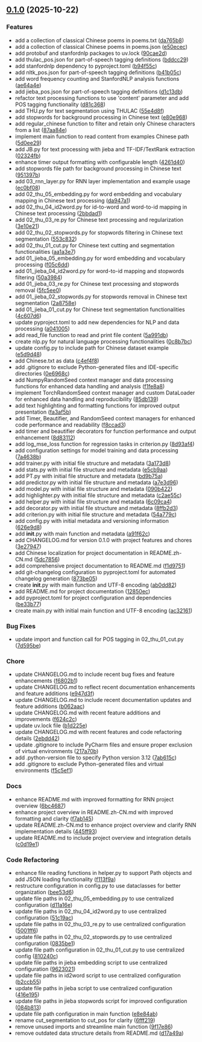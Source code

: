 <!-- insertion marker -->
<a name="0.1.0"></a>

## [0.1.0](https://github.com///compare/f5c5ef1cfc0c6bb2c2ca278dd7190efd9ee7c602...0.1.0) (2025-10-22)

### Features

- add a collection of classical Chinese poems in poems.txt ([da765b8](https://github.com///commit/da765b86bffb991c625a9d34ff0ae400923a107f))
- add a collection of classical Chinese poems in poems.json ([e50ecec](https://github.com///commit/e50ecec0843d5e72ec21d976a89bec98691a3e30))
- add protobuf and stanfordnlp packages to uv.lock ([90cae2d](https://github.com///commit/90cae2d357c28a466436b7b54c9a22dac36b2275))
- add thulac_pos.json for part-of-speech tagging definitions ([bddcc29](https://github.com///commit/bddcc294a8e9db9acef67556c24735f86140e44e))
- add stanfordnlp dependency to pyproject.toml ([b94f55c](https://github.com///commit/b94f55c3c0f5b1e50f95eedf9276710b8d803f79))
- add nltk_pos.json for part-of-speech tagging definitions ([b41b05c](https://github.com///commit/b41b05c33181459dfe559b1e2f995751ccd119b6))
- add word frequency counting and StanfordNLP analysis functions ([ae64a4e](https://github.com///commit/ae64a4ec3c661e76842d570cd02207e7b1af199d))
- add jieba_pos.json for part-of-speech tagging definitions ([d1c13db](https://github.com///commit/d1c13db5ea23f313241c1f124682d0b61e5d5471))
- refactor text processing functions to use 'content' parameter and add POS tagging functionality ([d81c368](https://github.com///commit/d81c3687b862b087948b8afb28caea7a8c3de9d3))
- add THU.py for text segmentation using THULAC ([55e4d8f](https://github.com///commit/55e4d8ff7c32fb91f53133c9f72ebcf1960327d8))
- add stopwords for background processing in Chinese text ([e80e968](https://github.com///commit/e80e968c09a8bdb1ee9bccce4950336e0d19d320))
- add regular_chinese function to filter and retain only Chinese characters from a list ([87aa84e](https://github.com///commit/87aa84e0914fb7db9d1c42beacd1710678d58402))
- implement main function to read content from examples Chinese path ([5d0ee29](https://github.com///commit/5d0ee29ca9c9ba1206370f05793d2ed36a3b2083))
- add JB.py for text processing with jieba and TF-IDF/TextRank extraction ([02324fb](https://github.com///commit/02324fb5fb8b17e155782917cbe86eedc29a2108))
- enhance timer output formatting with configurable length ([4261d40](https://github.com///commit/4261d409bc0b25005a5dee8a8853f8710060f5eb))
- add stopwords file path for background processing in Chinese text ([951397b](https://github.com///commit/951397b183bda7072150e289845d4f9570d014eb))
- add 03_rnn_layer.py for RNN layer implementation and example usage ([ec0bf08](https://github.com///commit/ec0bf087ed46e0aa73f3eb359c4f07b0479cee52))
- add 02_thu_05_embedding.py for word embedding and vocabulary mapping in Chinese text processing ([da947a1](https://github.com///commit/da947a1ae30b6d470abdf0bd6993f664a0085c3f))
- add 02_thu_04_id2word.py for id-to-word and word-to-id mapping in Chinese text processing ([2bbdad1](https://github.com///commit/2bbdad19e6b5882dd29f5c1ec20d72cf4b81a429))
- add 02_thu_03_re.py for Chinese text processing and regularization ([3e10e21](https://github.com///commit/3e10e21af7900ceb8c2263edc6a0668553fa384d))
- add 02_thu_02_stopwords.py for stopwords filtering in Chinese text segmentation ([553c832](https://github.com///commit/553c8329a42b77a40f081f7438f3afa6a1750874))
- add 02_thu_01_cut.py for Chinese text cutting and segmentation functionalities ([aa1a3e7](https://github.com///commit/aa1a3e765a8b4ca2ffe7723d43eaea76f9716547))
- add 01_jieba_05_embedding.py for word embedding and vocabulary processing ([f05c6dd](https://github.com///commit/f05c6ddcec9f6cb74c170d3ec14663e4cf793e77))
- add 01_jieba_04_id2word.py for word-to-id mapping and stopwords filtering ([50a3984](https://github.com///commit/50a3984aa4299008898cdb593c9e20276e7d5f1f))
- add 01_jieba_03_re.py for Chinese text processing and stopwords removal ([5fc5ee0](https://github.com///commit/5fc5ee01421964760ef98d43db9db53d118b829f))
- add 01_jieba_02_stopwords.py for stopwords removal in Chinese text segmentation ([2a8758e](https://github.com///commit/2a8758e19327f178038d0e37f62225dee02f39db))
- add 01_jieba_01_cut.py for Chinese text segmentation functionalities ([4c607d6](https://github.com///commit/4c607d603bbc9d5101652eb009079849a5f0068d))
- update pyproject.toml to add new dependencies for NLP and data processing ([a041005](https://github.com///commit/a041005e76dffdb24fda55baf4c782485fe6fade))
- add read_file function to read and print file content ([5a991db](https://github.com///commit/5a991db3d3a748dc817aee4e42f873752990004c))
- create nlp.py for natural language processing functionalities ([0c8b7bc](https://github.com///commit/0c8b7bcc60c71fcecfb76f5af5abc8219cf30e42))
- update config.py to include path for Chinese dataset example ([e5d9d48](https://github.com///commit/e5d9d48ecd71b45e80e33718fe2263f4b8adb3d0))
- add Chinese.txt as data ([c4ef4f8](https://github.com///commit/c4ef4f86658a7b69ee3ab5634a39c96f4b9eb8d7))
- add .gitignore to exclude Python-generated files and IDE-specific directories ([0e6968c](https://github.com///commit/0e6968c2bc50b01ce5d5993431142eb7dfc14772))
- add NumpyRandomSeed context manager and data processing functions for enhanced data handling and analysis ([f1fe8a8](https://github.com///commit/f1fe8a89249a3bb253c33ba81bfe892a9a54babe))
- implement TorchRandomSeed context manager and custom DataLoader for enhanced data handling and reproducibility ([85db139](https://github.com///commit/85db1395c8b5a97778a00897dcc76a5b5d930f5a))
- add text highlighting and formatting functions for improved output presentation ([fa3af5b](https://github.com///commit/fa3af5bed9c43e2c6ec922f8bc777f4ed8bab152))
- add Timer, Beautifier, and RandomSeed context managers for enhanced code performance and readability ([f8ccad3](https://github.com///commit/f8ccad365f5356f4e6be7ed1bd78de393e91daf4))
- add timer and beautifier decorators for function performance and output enhancement ([8d83112](https://github.com///commit/8d831123a1a56dab8d8ed3e580599d113f004f24))
- add log_mse_loss function for regression tasks in criterion.py ([8d93af4](https://github.com///commit/8d93af4fccbe083738208fc0cdd67d9203567923))
- add configuration settings for model training and data processing ([7a4638b](https://github.com///commit/7a4638bc35561e094d6388ca0fc7c8dfaa3d7904))
- add trainer.py with initial file structure and metadata ([3a173d8](https://github.com///commit/3a173d8478d0cda316718fc5b2be1c5ddaea3e79))
- add stats.py with initial file structure and metadata ([e5cb9aa](https://github.com///commit/e5cb9aa4b0c2f446333cac7b70911caa345fb972))
- add PT.py with initial file structure and metadata ([bd9b75a](https://github.com///commit/bd9b75a7f103f3f00a77ca4e701ccf350f3bfd2b))
- add predictor.py with initial file structure and metadata ([a7e3d96](https://github.com///commit/a7e3d960f0b8d62e3d4f6003584bfd14be2becc3))
- add model.py with initial file structure and metadata ([090b422](https://github.com///commit/090b422750957ed1c41cb5e5875276169a20f872))
- add highlighter.py with initial file structure and metadata ([c2ae55c](https://github.com///commit/c2ae55c83c6d9e1b016ccdc0eb0b87e0dd9c4391))
- add helper.py with initial file structure and metadata ([6c09ca4](https://github.com///commit/6c09ca432c6b33756e9f640e35c323cd934917bf))
- add decorator.py with initial file structure and metadata ([8ffb2d3](https://github.com///commit/8ffb2d336221197455b6970fbbdb54e2d74cfa3c))
- add criterion.py with initial file structure and metadata ([54a779c](https://github.com///commit/54a779c1073f9d0ebb7b12ca9b2d6a646ca43053))
- add config.py with initial metadata and versioning information ([626e9d8](https://github.com///commit/626e9d851c8413ed9edea503e62309b3e709e619))
- add __init__.py with main function and metadata ([a91f62c](https://github.com///commit/a91f62c08150c33121bd22af2459da1f27b8b580))
- add CHANGELOG.md for version 0.1.0 with project features and chores ([3e27947](https://github.com///commit/3e27947c5fa5502fabd3363ed96281384d185b5c))
- add Chinese localization for project documentation in README.zh-CN.md ([5dc7856](https://github.com///commit/5dc7856b2cfb0cfa5de605a0d4e2dc47261bfd51))
- add comprehensive project documentation to README.md ([f1d9751](https://github.com///commit/f1d975155955be5bead4a07a9b32d77fa907d9a2))
- add git-changelog configuration to pyproject.toml for automated changelog generation ([873be05](https://github.com///commit/873be05669e7637baae645030b98b6aa49c48119))
- create __init__.py with main function and UTF-8 encoding ([ab0dd82](https://github.com///commit/ab0dd82b30a0d2d7ac0189363bca5e9e6fbe3ed7))
- add README.md for project documentation ([12850ec](https://github.com///commit/12850ec797aa33d407bb139391e97d02bd2dfa3a))
- add pyproject.toml for project configuration and dependencies ([be33b77](https://github.com///commit/be33b7718224645e05e60aba409a64fe915f6597))
- create main.py with initial main function and UTF-8 encoding ([ac32161](https://github.com///commit/ac321610227635750a4584e28e5c3629fe8aae99))

### Bug Fixes

- update import and function call for POS tagging in 02_thu_01_cut.py ([7d595be](https://github.com///commit/7d595beb2a44de2548001cf07813f088c6cd8f70))

### Chore

- update CHANGELOG.md to include recent bug fixes and feature enhancements ([f6802b1](https://github.com///commit/f6802b1d99c6d48617a76ad35a1a97c0175c0c1b))
- update CHANGELOG.md to reflect recent documentation enhancements and feature additions ([e947d3f](https://github.com///commit/e947d3f413c745e7f03ebd6c777cb1585b18fef1))
- update CHANGELOG.md to include recent documentation updates and feature additions ([b062aac](https://github.com///commit/b062aac3c033638102c7329216e189eaf5e4d8a9))
- update CHANGELOG.md with recent feature additions and improvements ([f624c2c](https://github.com///commit/f624c2c44f3366bbd05e54bcf39e94e392d4fc40))
- update uv.lock file ([b1d225e](https://github.com///commit/b1d225eda7e650cf7d5e7057db2360243371fb7b))
- update CHANGELOG.md with recent features and code refactoring details ([2ebdd42](https://github.com///commit/2ebdd426a989996ad74306654a0774d18336fa3e))
- update .gitignore to include PyCharm files and ensure proper exclusion of virtual environments ([217a70b](https://github.com///commit/217a70b655dd46a246717f0b177e9d0749de57c9))
- add .python-version file to specify Python version 3.12 ([7ab615c](https://github.com///commit/7ab615c9ae966dbfa95c0e8d291a6fe3c495fa53))
- add .gitignore to exclude Python-generated files and virtual environments ([f5c5ef1](https://github.com///commit/f5c5ef1cfc0c6bb2c2ca278dd7190efd9ee7c602))

### Docs

- enhance README.md with improved formatting for RNN project overview ([6bc4687](https://github.com///commit/6bc468774d8cadc10f4b0fe70b0a85b533b49538))
- enhance project overview in README.zh-CN.md with improved formatting and clarity ([f7ab145](https://github.com///commit/f7ab145400161b6822b72e4cca322e9c7f963055))
- update README.zh-CN.md to enhance project overview and clarify RNN implementation details ([445ff93](https://github.com///commit/445ff93b892e4f191cdb1e8aec6e5c41caba511c))
- update README.md to include project overview and integration details ([c0d19e1](https://github.com///commit/c0d19e1350a99346a6d440965c095f52ea0014b3))

### Code Refactoring

- enhance file reading functions in helper.py to support Path objects and add JSON loading functionality ([f113f9a](https://github.com///commit/f113f9abef93ef20738b4982bae2bc9e72492daf))
- restructure configuration in config.py to use dataclasses for better organization ([bee53d6](https://github.com///commit/bee53d6abbc96b48b0c44d3b871d7277988bef2a))
- update file paths in 02_thu_05_embedding.py to use centralized configuration ([d11a16e](https://github.com///commit/d11a16ed0f89be9d59805cdcce3758da0ae37898))
- update file paths in 02_thu_04_id2word.py to use centralized configuration ([51c19ac](https://github.com///commit/51c19ac6d248ff2ff3e047d403fd46a5213087da))
- update file paths in 02_thu_03_re.py to use centralized configuration ([5001ff6](https://github.com///commit/5001ff6c076f1baf2d08522b62cd8dccb17a0fd1))
- update file paths in 02_thu_02_stopwords.py to use centralized configuration ([0835be1](https://github.com///commit/0835be1a42c7992d5ce0243fae935b8baf95b912))
- update file path configuration in 02_thu_01_cut.py to use centralized config ([810240c](https://github.com///commit/810240cf8c1dfc7ee7d716f51f6160216f304cc5))
- update file paths in jieba embedding script to use centralized configuration ([9623021](https://github.com///commit/9623021ebcd618f52c250adb91f042cb1e5293fa))
- update file paths in id2word script to use centralized configuration ([b2ccb55](https://github.com///commit/b2ccb55f0e46d457de9d0cb23772050277f48daa))
- update file paths in jieba script to use centralized configuration ([416e195](https://github.com///commit/416e1956fca0711d4ed6d624bb4f98553457b7fb))
- update file paths in jieba stopwords script for improved configuration ([084b813](https://github.com///commit/084b813d894232a7fea914c55990d8b07b889799))
- update file path configuration in main function ([e8e84ab](https://github.com///commit/e8e84ab77e53ad10c1ff714705fdb54e9ff6feb8))
- rename cut_segmentation to cut_pos for clarity ([6fff219](https://github.com///commit/6fff2190e0c6736f8062141999ac1498bbffffea))
- remove unused imports and streamline main function ([9f17e86](https://github.com///commit/9f17e8602af06a12c96d222f4889e017e491ef09))
- remove outdated data structure details from README.md ([d17a49a](https://github.com///commit/d17a49a9830fba6287f1daad1461eeeaa3f9f66d))

